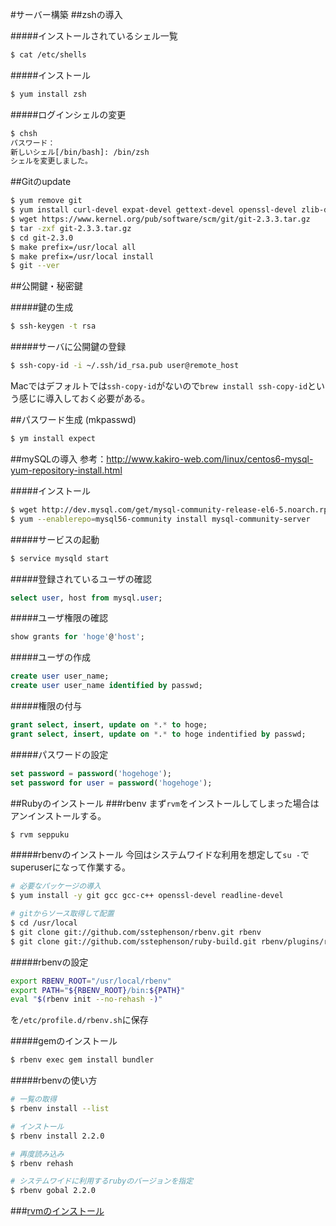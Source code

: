 #サーバー構築
##zshの導入

#####インストールされているシェル一覧
```sh
$ cat /etc/shells
```

#####インストール
```sh
$ yum install zsh
```

#####ログインシェルの変更
```sh
$ chsh
パスワード：
新しいシェル[/bin/bash]: /bin/zsh
シェルを変更しました。
```

##Gitのupdate
```sh
$ yum remove git
$ yum install curl-devel expat-devel gettext-devel openssl-devel zlib-devel perl-ExtUtils-MakeMaker
$ wget https://www.kernel.org/pub/software/scm/git/git-2.3.3.tar.gz
$ tar -zxf git-2.3.3.tar.gz
$ cd git-2.3.0
$ make prefix=/usr/local all
$ make prefix=/usr/local install
$ git --ver
```

##公開鍵・秘密鍵

#####鍵の生成
```sh
$ ssh-keygen -t rsa
```

#####サーバに公開鍵の登録
```sh
$ ssh-copy-id -i ~/.ssh/id_rsa.pub user@remote_host
```
Macではデフォルトでは`ssh-copy-id`がないので`brew install ssh-copy-id`という感じに導入しておく必要がある。

##パスワード生成 (mkpasswd)
```sh
$ ym install expect
```


##mySQLの導入
参考：http://www.kakiro-web.com/linux/centos6-mysql-yum-repository-install.html

#####インストール
```sh
$ wget http://dev.mysql.com/get/mysql-community-release-el6-5.noarch.rpm
$ yum --enablerepo=mysql56-community install mysql-community-server
```

#####サービスの起動
```sh
$ service mysqld start
```

#####登録されているユーザの確認
```sql
select user, host from mysql.user;
```

#####ユーザ権限の確認
```sql
show grants for 'hoge'@'host';
```

#####ユーザの作成
```sql
create user user_name;
create user user_name identified by passwd;
```

#####権限の付与
```sql
grant select, insert, update on *.* to hoge;
grant select, insert, update on *.* to hoge indentified by passwd;
```

#####パスワードの設定
```sql
set password = password('hogehoge');
set password for user = password('hogehoge');
```

##Rubyのインストール
###rbenv
まず`rvm`をインストールしてしまった場合はアンインストールする。
```sh
$ rvm seppuku
```
#####rbenvのインストール
今回はシステムワイドな利用を想定して`su -`でsuperuserになって作業する。


```sh
# 必要なパッケージの導入
$ yum install -y git gcc gcc-c++ openssl-devel readline-devel

# gitからソース取得して配置
$ cd /usr/local
$ git clone git://github.com/sstephenson/rbenv.git rbenv
$ git clone git://github.com/sstephenson/ruby-build.git rbenv/plugins/ruby-build
```

#####rbenvの設定

```sh
export RBENV_ROOT="/usr/local/rbenv"
export PATH="${RBENV_ROOT}/bin:${PATH}"
eval "$(rbenv init --no-rehash -)"
```
を`/etc/profile.d/rbenv.sh`に保存

#####gemのインストール
```sh
$ rbenv exec gem install bundler
```

#####rbenvの使い方
```sh
# 一覧の取得
$ rbenv install --list

# インストール
$ rbenv install 2.2.0

# 再度読み込み
$ rbenv rehash

# システムワイドに利用するrubyのバージョンを指定
$ rbenv gobal 2.2.0
```

###[rvmのインストール](ruby/rvm.md)

